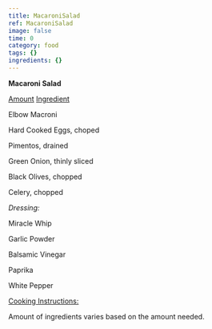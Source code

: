 ```yaml
---
title: MacaroniSalad
ref: MacaroniSalad
image: false
time: 0
category: food
tags: {}
ingredients: {}
---
```

**Macaroni Salad**



[Amount]() [Ingredient]()


Elbow Macroni

Hard Cooked Eggs, choped

Pimentos, drained

Green Onion, thinly sliced

Black Olives, chopped

Celery, chopped


*Dressing:*


Miracle Whip

Garlic Powder

Balsamic Vinegar

Paprika

White Pepper



[Cooking Instructions:]()


Amount of ingredients varies based on the amount needed.
